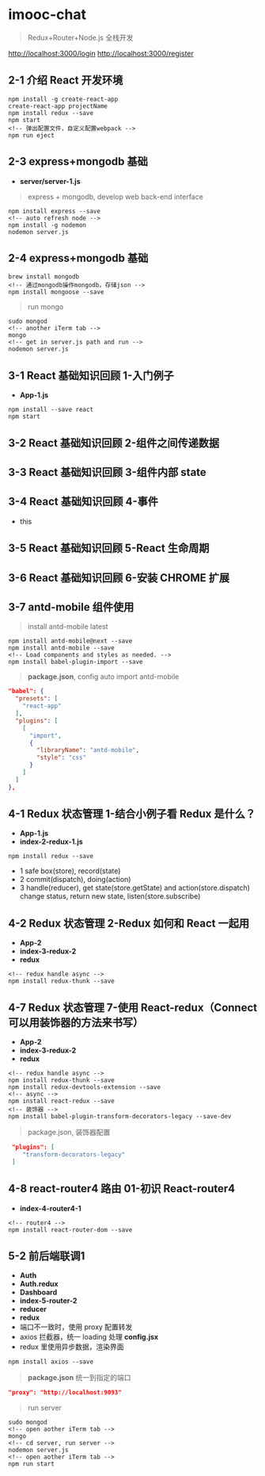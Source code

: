 # imooc-chat

> Redux+Router+Node.js 全栈开发

<http://localhost:3000/login>
<http://localhost:3000/register>

## 2-1 介绍 React 开发环境

```node
npm install -g create-react-app
create-react-app projectName
npm install redux --save
npm start
<!-- 弹出配置文件，自定义配置webpack -->
npm run eject
```

## 2-3 express+mongodb 基础

- **server/server-1.js**

> express + mongodb, develop web back-end interface

```node
npm install express --save
<!-- auto refresh node -->
npm install -g nodemon
nodemon server.js
```

## 2-4 express+mongodb 基础

```node
brew install mongodb
<!-- 通过mongodb操作mongodb，存储json -->
npm install mongoose --save
```

> run mongo

```node
sudo mongod
<!-- another iTerm tab -->
mongo
<!-- get in server.js path and run -->
nodemon server.js
```

## 3-1 React 基础知识回顾 1-入门例子

- **App-1.js**

```node
npm install --save react
npm start
```

## 3-2 React 基础知识回顾 2-组件之间传递数据

## 3-3 React 基础知识回顾 3-组件内部 state

## 3-4 React 基础知识回顾 4-事件

- this

## 3-5 React 基础知识回顾 5-React 生命周期

## 3-6 React 基础知识回顾 6-安装 CHROME 扩展

## 3-7 antd-mobile 组件使用

> install antd-mobile latest

```node
npm install antd-mobile@next --save
npm install antd-mobile --save
<!-- Load components and styles as needed. -->
npm install babel-plugin-import --save
```

> **package.json**, config auto import antd-mobile

```json
"babel": {
  "presets": [
    "react-app"
  ],
  "plugins": [
    [
      "import",
      {
        "libraryName": "antd-mobile",
        "style": "css"
      }
    ]
  ]
},
```

## 4-1 Redux 状态管理 1-结合小例子看 Redux 是什么？

- **App-1.js**
- **index-2-redux-1.js**

```node
npm install redux --save
```

- 1 safe box(store), record(state)
- 2 commit(dispatch), doing(action)
- 3 handle(reducer), get state(store.getState) and action(store.dispatch) change status, return new state, listen(store.subscribe)

## 4-2 Redux 状态管理 2-Redux 如何和 React 一起用

- **App-2**
- **index-3-redux-2**
- **redux**

```node
<!-- redux handle async -->
npm install redux-thunk --save
```

## 4-7 Redux 状态管理 7-使用 React-redux（Connect 可以用装饰器的方法来书写）

- **App-2**
- **index-3-redux-2**
- **redux**

```node
<!-- redux handle async -->
npm install redux-thunk --save
npm install redux-devtools-extension --save
<!-- async -->
npm install react-redux --save
<!-- 装饰器 -->
npm install babel-plugin-transform-decorators-legacy --save-dev
```

> package.json, 装饰器配置

```json
 "plugins": [
    "transform-decorators-legacy"
 ]
```

## 4-8 react-router4 路由 01-初识 React-router4

- **index-4-router4-1**

```node
<!-- router4 -->
npm install react-router-dom --save
```

## 5-2 前后端联调1

- **Auth**
- **Auth.redux**
- **Dashboard**
- **index-5-router-2**
- **reducer**
- **redux**
- 端口不一致时，使用 proxy 配置转发
- axios 拦截器，统一 loading 处理 **config.jsx**
- redux 里使用异步数据，渲染界面

```node
npm install axios --save
```

> **package.json** 统一到指定的端口

```json
"proxy": "http://localhost:9093"
```

> run server

```node
sudo mongod
<!-- open aother iTerm tab -->
mongo
<!-- cd server, run server -->
nodemon server.js
<!-- open aother iTerm tab -->
npm run start
```
